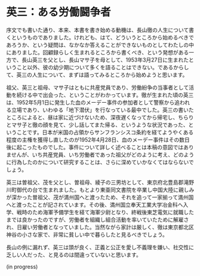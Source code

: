 # 英三：ある労働闘争者

序文でも書いた通り、本来、本書を書き始める動機は、長山徹の人生について書くというものでありました。けれども、はて、どういうところから始めるべきであろうか、という疑問は、なかなか答えることができないものとしてわたしの中にありました。回顧録らしく生まれるところから書くべき、という発想がある一方で、長山英三を父とし、長山マサ子を母として、1953年3月27日に生まれたということ以外、彼の幼少期について多くを語ることはできない。であるからして、英三の人生について、まずは語ってみるところから始めようと思います。

祖父、英三と祖母、マサ子はともに共産党員であり、労働紛争の当事者として活動を続ける中で出会った、ということがわかっています。徹が生まれた頃の英三は、1952年5月1日に発生した血のメーデー事件の参加者として警察から追われる立場であり、いわゆる「地下潜伏」を行なっている最中でした。英三の書いたところによると、昼は家に近づけないため、深夜遅くなってから帰宅し、ちらりとマサ子と徹の顔を見て、少し話してまた帰る、というような状況であった、ということです。日本が米国の占領からサンフランシスコ条約を経てようやくある程度の主権を獲得し直したのが1952年4月28日、血のメーデー事件はその数日後に起こったものでした。事件について詳しく述べることは本稿の意図ではありませんが、いち共産党員、いち労働者であった祖父がどのように考え、どのように行為したのかについて研究することは、さらに深めていかなくてはならないでしょう。

英三は曽祖父、茂を父とし、曽祖母、綾子の三男坊として、東京府北豊島郡滝野川町御代の台で生まれました。もとより東亜同文書院を卒業し中国大陸に親しみが深かった曽祖父、茂が満州国へと渡ったため、それを追って一家揃って満州国へと渡ったことが記されています。その後、満州国立奉天工業大学冶金科へ入学、戦時のため海軍予備学生を経て海軍少尉となり、終戦後東芝電気に就職したまでは良かったのですが、労働者を組織し組合活動を率いていたために解雇され、日雇い労働者となっていました。当然ながら家計は厳しく、徹は東京都北区神谷の小さな家で、非常に貧しい中で暮らしたと見るべきでしょう。

長山の例に漏れず、英三は頭が良く、正義と公正を愛し不義理を嫌い、社交性に乏しい人だった、と見るのは間違っていないと思います。

(in progress)
